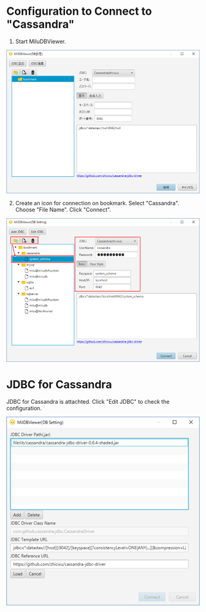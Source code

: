 # Configuration to Connect to "Cassandra"

1. Start MiluDBViewer.

![alt tag](a01.start.png)

2. Create an icon for connection on bookmark. Select "Cassandra". Choose "File Name". Click "Connect".

![alt tag](a03.connect_Cassandra.png)

# JDBC for Cassandra

JDBC for Cassandra is attachted. Click "Edit JDBC" to check the configuration.

![alt tag](a04.edit_driver_Cassandra.png)
